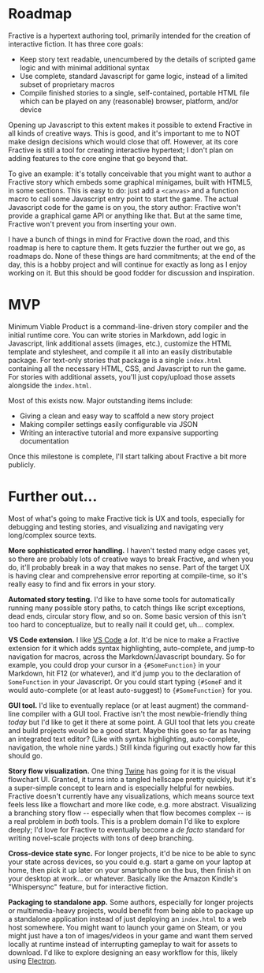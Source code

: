 # Roadmap

Fractive is a hypertext authoring tool, primarily intended for the creation of interactive fiction. It has three core goals:

- Keep story text readable, unencumbered by the details of scripted game logic and with minimal additional syntax
- Use complete, standard Javascript for game logic, instead of a limited subset of proprietary macros
- Compile finished stories to a single, self-contained, portable HTML file which can be played on any (reasonable) browser, platform, and/or device

Opening up Javascript to this extent makes it possible to extend Fractive in all kinds of creative ways. This is good, and it's important to me to NOT make design decisions which would close that off. However, at its core Fractive is still a tool for creating interactive hypertext; I don't plan on adding features to the core engine that go beyond that.

To give an example: it's totally conceivable that you might want to author a Fractive story which embeds some graphical minigames, built with HTML5, in some sections. This is easy to do: just add a `<canvas>` and a function macro to call some Javascript entry point to start the game. The actual Javascript code for the game is on you, the story author: Fractive won't provide a graphical game API or anything like that. But at the same time, Fractive won't prevent you from inserting your own.

I have a bunch of things in mind for Fractive down the road, and this roadmap is here to capture them. It gets fuzzier the further out we go, as roadmaps do. None of these things are hard commitments; at the end of the day, this is a hobby project and will continue for exactly as long as I enjoy working on it. But this should be good fodder for discussion and inspiration.

# MVP

Minimum Viable Product is a command-line-driven story compiler and the initial runtime core. You can write stories in Markdown, add logic in Javascript, link additional assets (images, etc.), customize the HTML template and stylesheet, and compile it all into an easily distributable package. For text-only stories that package is a single `index.html` containing all the necessary HTML, CSS, and Javascript to run the game. For stories with additional assets, you'll just copy/upload those assets alongside the `index.html`.

Most of this exists now. Major outstanding items include:

- Giving a clean and easy way to scaffold a new story project
- Making compiler settings easily configurable via JSON
- Writing an interactive tutorial and more expansive supporting documentation

Once this milestone is complete, I'll start talking about Fractive a bit more publicly.

# Further out...

Most of what's going to make Fractive tick is UX and tools, especially for debugging and testing stories, and visualizing and navigating very long/complex source texts.

**More sophisticated error handling.** I haven't tested many edge cases yet, so there are probably lots of creative ways to break Fractive, and when you do, it'll probably break in a way that makes no sense. Part of the target UX is having clear and comprehensive error reporting at compile-time, so it's really easy to find and fix errors in your story.

**Automated story testing.** I'd like to have some tools for automatically running many possible story paths, to catch things like script exceptions, dead ends, circular story flow, and so on. Some basic version of this isn't too hard to conceptualize, but to really nail it could get, uh... complex.

**VS Code extension.** I like [VS Code](https://code.visualstudio.com) a *lot*. It'd be nice to make a Fractive extension for it which adds syntax highlighting, auto-complete, and jump-to navigation for macros, across the Markdown/Javascript boundary. So for example, you could drop your cursor in a `{#SomeFunction}` in your Markdown, hit F12 (or whatever), and it'd jump you to the declaration of `SomeFunction` in your Javascript. Or you could start typing `{#SomeF` and it would auto-complete (or at least auto-suggest) to `{#SomeFunction}` for you.

**GUI tool.** I'd like to eventually replace (or at least augment) the command-line compiler with a GUI tool. Fractive isn't the most newbie-friendly thing *today* but I'd like to get it there at some point. A GUI tool that lets you create and build projects would be a good start. Maybe this goes so far as having an integrated text editor? (Like with syntax highlighting, auto-complete, navigation, the whole nine yards.) Still kinda figuring out exactly how far this should go.

**Story flow visualization.** One thing [Twine](https://twinery.org/2) has going for it is the visual flowchart UI. Granted, it turns into a tangled hellscape pretty quickly, but it's a super-simple concept to learn and is especially helpful for newbies. Fractive doesn't currently have any visualizations, which means source text feels less like a flowchart and more like code, e.g. more abstract. Visualizing a branching story flow -- especially when that flow becomes complex -- is a real problem in *both* tools. This is a problem domain I'd like to explore deeply; I'd love for Fractive to eventually become a *de facto* standard for writing novel-scale projects with tons of deep branching.

**Cross-device state sync.** For longer projects, it'd be nice to be able to sync your state across devices, so you could e.g. start a game on your laptop at home, then pick it up later on your smartphone on the bus, then finish it on your desktop at work... or whatever. Basically like the Amazon Kindle's "Whispersync" feature, but for interactive fiction.

**Packaging to standalone app.** Some authors, especially for longer projects or multimedia-heavy projects, would benefit from being able to package up a standalone application instead of just deploying an `index.html` to a web host somewhere. You might want to launch your game on Steam, or you might just have a ton of images/videos in your game and want them served locally at runtime instead of interrupting gameplay to wait for assets to download. I'd like to explore designing an easy workflow for this, likely using [Electron](https://electron.atom.io).

